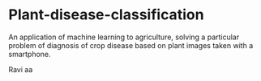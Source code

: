 # Plant-disease-classification
An application of machine learning to agriculture, solving a
particular problem of diagnosis of crop disease based on plant
images taken with a smartphone.

Ravi aa
